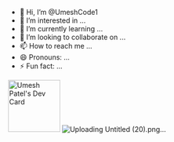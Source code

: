- 👋 Hi, I’m @UmeshCode1
- 👀 I’m interested in ...
- 🌱 I’m currently learning ...
- 💞️ I’m looking to collaborate on ...
- 📫 How to reach me ...
- 😄 Pronouns: ...
- ⚡ Fun fact: ...

<a href="https://app.daily.dev/umeshpatel09"><img src="https://api.daily.dev/devcards/v2/BmHu40swNNQ5PNgF2rktx.png?r=7hl&type=default" width="106" alt="Umesh Patel's Dev Card"/></a>
![Uploading Untitled (20).png…]()
